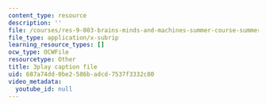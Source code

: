 ```yaml
---
content_type: resource
description: ''
file: /courses/res-9-003-brains-minds-and-machines-summer-course-summer-2015/687a74dd0be2586badcd7537f3332c80_HCBaApqRqSg.vtt
file_type: application/x-subrip
learning_resource_types: []
ocw_type: OCWFile
resourcetype: Other
title: 3play caption file
uid: 687a74dd-0be2-586b-adcd-7537f3332c80
video_metadata:
  youtube_id: null
---
```

